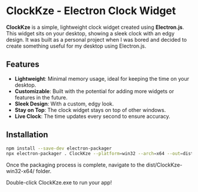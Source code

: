# ClockKze - Electron Clock Widget

**ClockKze** is a simple, lightweight clock widget created using **Electron.js**. This widget sits on your desktop, showing a sleek clock with an edgy design. It was built as a personal project when I was bored and decided to create something useful for my desktop using Electron.js.

## Features

- **Lightweight**: Minimal memory usage, ideal for keeping the time on your desktop.
- **Customizable**: Built with the potential for adding more widgets or features in the future.
- **Sleek Design**: With a custom, edgy look.
- **Stay on Top**: The clock widget stays on top of other windows.
- **Live Clock**: The time updates every second to ensure accuracy.

## Installation

```bash
npm install --save-dev electron-packager
npx electron-packager . ClockKze --platform=win32 --arch=x64 --out=dist/ --overwrite
```

Once the packaging process is complete, navigate to the dist/ClockKze-win32-x64/ folder.

Double-click ClockKze.exe to run your app!

